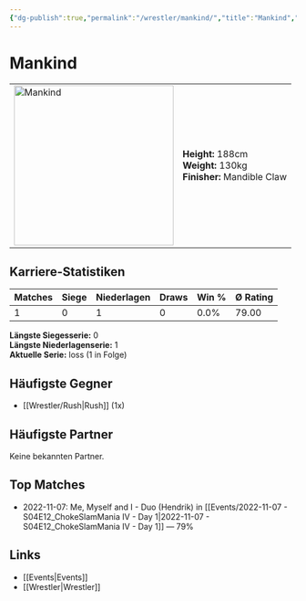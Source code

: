 ```yaml
---
{"dg-publish":true,"permalink":"/wrestler/mankind/","title":"Mankind","tags":["wrestler"],"noteIcon":""}
---
```



# Mankind

<table>
        <tr>
        <td><img src="https://github.com/CptSpaulding1980/choke-slam-wrestling/releases/download/images/Mankind.png" width="280" alt="Mankind"></td>
        <td>
        <b>Height:</b> 188cm<br>
        <b>Weight:</b> 130kg<br>
        <b>Finisher:</b> Mandible Claw<br>
        </td>
        </tr>
        </table>
        
## Karriere-Statistiken

| Matches | Siege | Niederlagen | Draws | Win % | Ø Rating |
|---------|-------|-------------|-------|-------|-----------|
| 1 | 0 | 1 | 0 | 0.0% | 79.00 |

**Längste Siegesserie:** 0<br>**Längste Niederlagenserie:** 1<br>**Aktuelle Serie:** loss (1 in Folge)


## Häufigste Gegner
- [[Wrestler/Rush\|Rush]] (1x)

## Häufigste Partner
Keine bekannten Partner.

## Top Matches
- 2022-11-07: Me, Myself and I - Duo (Hendrik) in [[Events/2022-11-07 - S04E12_ChokeSlamMania IV - Day 1\|2022-11-07 - S04E12_ChokeSlamMania IV - Day 1]] — 79%

## Links
- [[Events\|Events]]
- [[Wrestler\|Wrestler]]
